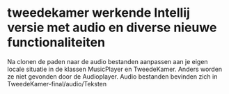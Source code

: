 # tweedekamer werkende Intellij versie met audio en diverse nieuwe functionaliteiten
Na clonen de paden naar de audio bestanden aanpassen aan je eigen locale situatie
in de klassen MusicPlayer en TweedeKamer. Anders worden ze niet gevonden door de
Audioplayer.
Audio bestanden bevinden zich in TweedeKamer-final/audio/Teksten
